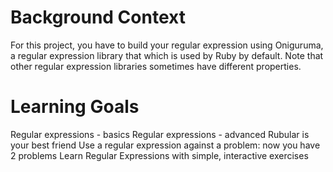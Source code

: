 #  **Background Context**
For this project, you have to build your regular expression using Oniguruma, 
a regular expression library that which is used by Ruby by default. Note that other regular expression libraries sometimes have different properties.


# Learning Goals
Regular expressions - basics
Regular expressions - advanced
Rubular is your best friend
Use a regular expression against a problem: now you have 2 problems
Learn Regular Expressions with simple, interactive exercises
